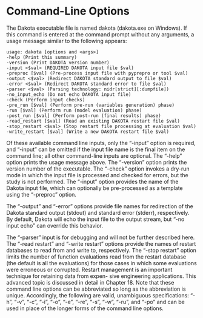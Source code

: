 Command-Line Options
============

The Dakota executable file is named dakota (dakota.exe on Windows). If this command is entered at the command
prompt without any arguments, a usage message similar to the following appears:

```
usage: dakota [options and <args>]
-help (Print this summary)
-version (Print DAKOTA version number)
-input <$val> (REQUIRED DAKOTA input file $val)
-preproc [$val] (Pre-process input file with pyprepro or tool $val)
-output <$val> (Redirect DAKOTA standard output to file $val)
-error <$val> (Redirect DAKOTA standard error to file $val)
-parser <$val> (Parsing technology: nidr[strict][:dumpfile])
-no_input_echo (Do not echo DAKOTA input file)
-check (Perform input checks)
-pre_run [$val] (Perform pre-run (variables generation) phase)
-run [$val] (Perform run (model evaluation) phase)
-post_run [$val] (Perform post-run (final results) phase)
-read_restart [$val] (Read an existing DAKOTA restart file $val)
-stop_restart <$val> (Stop restart file processing at evaluation $val)
-write_restart [$val] (Write a new DAKOTA restart file $val)
```

Of these available command line inputs, only the “-input” option is required, and “-input” can be omitted if the input
file name is the final item on the command line; all other command-line inputs are optional. The “-help” option prints the
usage message above. The “-version” option prints the version number of the executable. The “-check” option invokes
a dry-run mode in which the input file is processed and checked for errors, but the study is not performed. The “-input”
option provides the name of the Dakota input file, which can optionally be pre-processed as a template using the “-preproc”
option.

The “-output” and “-error” options provide file names for redirection of the Dakota standard output (stdout) and standard
error (stderr), respectively. By default, Dakota will echo the input file to the output stream, but “-no input echo” can
override this behavior.

The “-parser” input is for debugging and will not be further described here. The “-read restart” and “-write restart”
options provide the names of restart databases to read from and write to, respectively. The “-stop restart” option limits
the number of function evaluations read from the restart database (the default is all the evaluations) for those cases in which
some evaluations were erroneous or corrupted. Restart management is an important technique for retaining data from expen-
sive engineering applications. This advanced topic is discussed in detail in Chapter 18. Note that these command line options
can be abbreviated so long as the abbreviation is unique. Accordingly, the following are valid, unambiguous specifications:
“-h”, “-v”, “-c”, “-i”, “-o”, “-e”, “-re”, “-s”, “-w”, “-ru”, and “-po” and can be used in place of the longer forms of
the command line options.